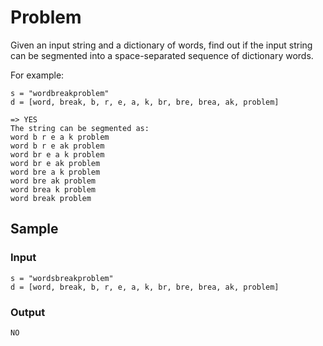 # Problem
Given an input string and a dictionary of words, find out if the input string can be segmented into a space-separated sequence of dictionary words.

For example:

```
s = "wordbreakproblem"
d = [word, break, b, r, e, a, k, br, bre, brea, ak, problem]

=> YES
The string can be segmented as:
word b r e a k problem
word b r e ak problem
word br e a k problem
word br e ak problem
word bre a k problem
word bre ak problem
word brea k problem
word break problem
```

## Sample
### Input
```
s = "wordsbreakproblem"
d = [word, break, b, r, e, a, k, br, bre, brea, ak, problem]
```
### Output
```
NO
```
